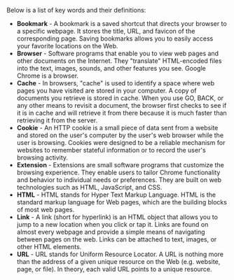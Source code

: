 Below is a list of key words and their definitions:
  
* **Bookmark** - A bookmark is a saved shortcut that directs your browser to a specific webpage. It stores the title, URL, and favicon of the corresponding page. Saving bookmarks allows you to easily access your favorite locations on the Web.  
* **Browser** - Software programs that enable you to view web pages and other documents on the Internet. They "translate" HTML-encoded files into the text, images, sounds, and other features you see. Google Chrome is a browser.  
* **Cache** - In browsers, "cache" is used to identify a space where web pages you have visited are stored in your computer. A copy of documents you retrieve is stored in cache. When you use GO, BACK, or any other means to revisit a document, the browser first checks to see if it is in cache and will retrieve it from there because it is much faster than retrieving it from the server.  
* **Cookie** - An HTTP cookie is a small piece of data sent from a website and stored on the user's computer by the user's web browser while the user is browsing. Cookies were designed to be a reliable mechanism for websites to remember stateful information or to record the user's browsing activity.  
* **Extension** - Extensions are small software programs that customize the browsing experience. They enable users to tailor Chrome functionality and behavior to individual needs or preferences. They are built on web technologies such as HTML, JavaScript, and CSS.  
* **HTML** - HTML stands for Hyper Text Markup Language. HTML is the standard markup language for Web pages, which are the building blocks of most web pages.  
* **Link** - A link (short for hyperlink) is an HTML object that allows you to jump to a new location when you click or tap it. Links are found on almost every webpage and provide a simple means of navigating between pages on the web. Links can be attached to text, images, or other HTML elements.  
* **URL** - URL stands for Uniform Resource Locator. A URL is nothing more than the address of a given unique resource on the Web (e.g. website, page, or file). In theory, each valid URL points to a unique resource.  